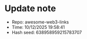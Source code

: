 ﻿# Update note
- Repo: awesome-web3-links
- Time: 10/12/2025 19:58:41
- Hash seed: 638958959215783707
